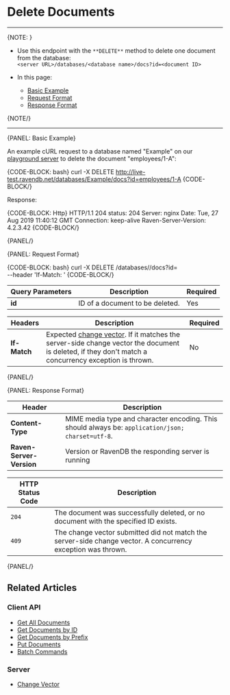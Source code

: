 ﻿# Delete Documents

---

{NOTE: }  

* Use this endpoint with the `**DELETE**` method to delete one document from the database:  
`<server URL>/databases/<database name>/docs?id=<document ID>`  

* In this page:    
    * [Basic Example](../../../client-api/rest-api/document-commands/delete-document#basic-example)  
    * [Request Format](../../../client-api/rest-api/document-commands/delete-document#request-format)  
    * [Response Format](../../../client-api/rest-api/document-commands/delete-document#response-format)  

{NOTE/}  

---

{PANEL: Basic Example}

An example cURL request to a database named "Example" on our [playground server](http://live-test.ravendb.net) to delete the document 
"employees/1-A":  

{CODE-BLOCK: bash}
curl -X DELETE http://live-test.ravendb.net/databases/Example/docs?id=employees/1-A
{CODE-BLOCK/}

Response:

{CODE-BLOCK: Http}
HTTP/1.1 204
status: 204
Server: nginx
Date: Tue, 27 Aug 2019 11:40:12 GMT
Connection: keep-alive
Raven-Server-Version: 4.2.3.42
{CODE-BLOCK/}

{PANEL/}

{PANEL: Request Format}

{CODE-BLOCK: bash}
curl -X DELETE <server URL>/databases/<database name>/docs?id=<document ID> \
--header 'If-Match: <expected change vector>'
{CODE-BLOCK/}

| Query Parameters | Description | Required |
| - | - | - |
| **id** | ID of a document to be deleted. | Yes |

| Headers | Description | Required |
| - | - | - |
| **If-Match** | Expected [change vector](../../../server/clustering/replication/change-vector). If it matches the server-side change vector the document is deleted, if they don't match a concurrency exception is thrown. | No |

{PANEL/}

{PANEL: Response Format}

| Header | Description |
| - | - |
| **Content-Type** | MIME media type and character encoding. This should always be: `application/json; charset=utf-8`. |
| **Raven-Server-Version** | Version or RavenDB the responding server is running |

| HTTP Status Code | Description |
| - | - |
| `204` | The document was successfully deleted, or no document with the specified ID exists. |
| `409` | The change vector submitted did not match the server-side change vector. A concurrency exception was thrown. |

{PANEL/}

## Related Articles  

### Client API  

- [Get All Documents](../../../client-api/rest-api/document-commands/get-all-documents)  
- [Get Documents by ID](../../../client-api/rest-api/document-commands/get-documents-by-id)  
- [Get Documents by Prefix](../../../client-api/rest-api/document-commands/get-documents-by-prefix)  
- [Put Documents](../../../client-api/rest-api/document-commands/put-documents)  
- [Batch Commands](../../../client-api/rest-api/document-commands/batch-commands)  

### Server  

- [Change Vector](../../../server/clustering/replication/change-vector)  
